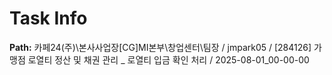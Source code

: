 # Task Info

**Path:** 카페24(주)\본사사업장\[CG]MI본부\창업센터\팀장 / jmpark05 / [284126] 가맹점 로열티 정산 및 채권 관리 _ 로열티 입금 확인 처리 / 2025-08-01_00-00-00

